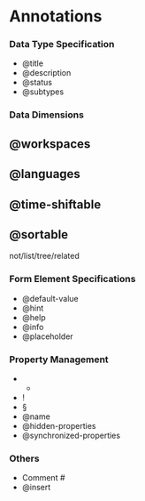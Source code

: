 # Annotations
### Data Type Specification
* @title
* @description
* @status
* @subtypes

### Data Dimensions
## @workspaces
## @languages
## @time-shiftable
## @sortable

not/list/tree/related

### Form Element Specifications

* @default-value
* @hint
* @help
* @info
* @placeholder

### Property Management
* *
* !
* §
* @name
* @hidden-properties
* @synchronized-properties

### Others
* Comment #
* @insert